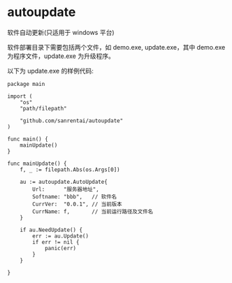 # autoupdate

软件自动更新(只适用于 windows 平台)

软件部署目录下需要包括两个文件，如 demo.exe, update.exe，其中 demo.exe 为程序文件，update.exe 为升级程序。

以下为 update.exe 的样例代码:

```golang
package main

import (
	"os"
	"path/filepath"

	"github.com/sanrentai/autoupdate"
)

func main() {
	mainUpdate()
}

func mainUpdate() {
	f, _ := filepath.Abs(os.Args[0])

	au := autoupdate.AutoUpdate{
		Url:      "服务器地址",
		Softname: "bbb",   // 软件名
		CurrVer:  "0.0.1", // 当前版本
		CurrName: f,       // 当前运行路径及文件名
	}

	if au.NeedUpdate() {
		err := au.Update()
		if err != nil {
			panic(err)
		}
	}

}

```
